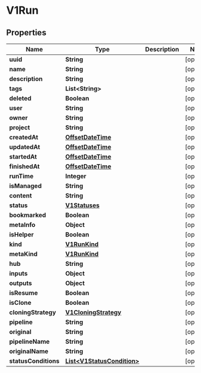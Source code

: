 
# V1Run

## Properties
Name | Type | Description | Notes
------------ | ------------- | ------------- | -------------
**uuid** | **String** |  |  [optional]
**name** | **String** |  |  [optional]
**description** | **String** |  |  [optional]
**tags** | **List&lt;String&gt;** |  |  [optional]
**deleted** | **Boolean** |  |  [optional]
**user** | **String** |  |  [optional]
**owner** | **String** |  |  [optional]
**project** | **String** |  |  [optional]
**createdAt** | [**OffsetDateTime**](OffsetDateTime.md) |  |  [optional]
**updatedAt** | [**OffsetDateTime**](OffsetDateTime.md) |  |  [optional]
**startedAt** | [**OffsetDateTime**](OffsetDateTime.md) |  |  [optional]
**finishedAt** | [**OffsetDateTime**](OffsetDateTime.md) |  |  [optional]
**runTime** | **Integer** |  |  [optional]
**isManaged** | **String** |  |  [optional]
**content** | **String** |  |  [optional]
**status** | [**V1Statuses**](V1Statuses.md) |  |  [optional]
**bookmarked** | **Boolean** |  |  [optional]
**metaInfo** | **Object** |  |  [optional]
**isHelper** | **Boolean** |  |  [optional]
**kind** | [**V1RunKind**](V1RunKind.md) |  |  [optional]
**metaKind** | [**V1RunKind**](V1RunKind.md) |  |  [optional]
**hub** | **String** |  |  [optional]
**inputs** | **Object** |  |  [optional]
**outputs** | **Object** |  |  [optional]
**isResume** | **Boolean** |  |  [optional]
**isClone** | **Boolean** |  |  [optional]
**cloningStrategy** | [**V1CloningStrategy**](V1CloningStrategy.md) |  |  [optional]
**pipeline** | **String** |  |  [optional]
**original** | **String** |  |  [optional]
**pipelineName** | **String** |  |  [optional]
**originalName** | **String** |  |  [optional]
**statusConditions** | [**List&lt;V1StatusCondition&gt;**](V1StatusCondition.md) |  |  [optional]



